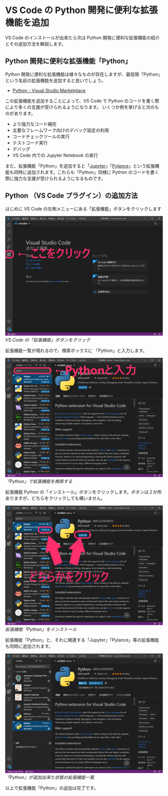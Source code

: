 # VS Code の Python 開発に便利な拡張機能を追加

VS Code のインストールが出来たら次は Python 開発に便利な拡張機能の紹介とその追加方法を解説します。

## Python 開発に便利な拡張機能「Python」

Python 開発に便利な拡張機能は様々なものが存在しますが、最低限「Python」という名前の拡張機能を追加すると良いでしょう。

- [Python - Visual Studio Marketplace](https://marketplace.visualstudio.com/items?itemName=ms-python.python)

この拡張機能を追加することによって、VS Code で Python のコードを書く際により多くの支援が受けられるようになります。
いくつか例を挙げると次のものがあります。

- より強力なコード補完
- 主要なフレームワーク向けのデバッグ設定の利用
- コードチェックツールの実行
- テストコード実行
- デバッグ
- VS Code 内での Jupyter Notebook の実行

また、拡張機能「Python」を追加すると「[Jupyter](https://marketplace.visualstudio.com/items?itemName=ms-toolsai.jupyter)」「[Pylance](https://marketplace.visualstudio.com/items?itemName=ms-python.vscode-pylance)」という拡張機能も同時に追加されます。これらも「Python」同様に Python のコードを書く際に強力な支援が受けられるようになるものです。

## Python （VS Code プラグイン）の追加方法

はじめに VS Code の左側メニューにある「拡張機能」ボタンをクリックします

![VS Code の「拡張機能」ボタンをクリック](images/plugin01.png)
_VS Code の「拡張機能」ボタンをクリック_

拡張機能一覧が現れるので、検索ボックスに 「Python」と入力します。

![Python」で拡張機能を検索する](images/plugin02.png)
_「Python」で拡張機能を検索する_

拡張機能 Python の「インストール」ボタンをクリックします。ボタンは２か所ありますが、どちらをクリックしても構いません。

![拡張機能「Python」をインストール](images/plugin03.png)
_拡張機能「Python」をインストール_

拡張機能「Python」と、それに関連する「Jupyter」「Pylance」等の拡張機能も同時に追加されます。

![「Python」が追加出来た状態の拡張機能一覧](images/plugin04.png)
_「Python」が追加出来た状態の拡張機能一覧_

以上で拡張機能「Python」の追加は完了です。
